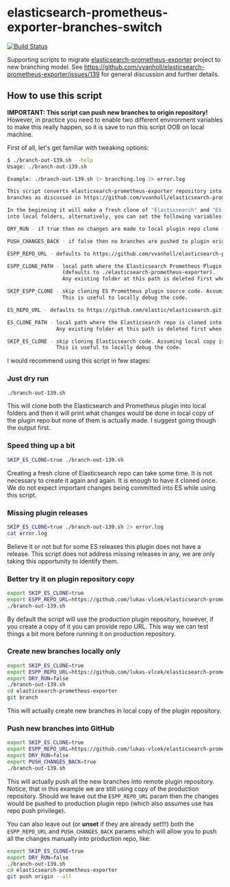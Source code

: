 # elasticsearch-prometheus-exporter-branches-switch

[![Build Status](https://travis-ci.org/lukas-vlcek/elasticsearch-prometheus-exporter-branches-switch.svg?branch=master)](https://travis-ci.org/lukas-vlcek/elasticsearch-prometheus-exporter-branches-switch)

Supporting scripts to migrate [elasticsearch-prometheus-exporter](https://github.com/vvanholl/elasticsearch-prometheus-exporter)
project to new branching model. See https://github.com/vvanholl/elasticsearch-prometheus-exporter/issues/139 for general discussion and further details.

## How to use this script

**IMPORTANT: This script can push new branches to origin repository!** However, in practice you need to enable two different
environment variables to make this really happen, so it is save to run this script OOB on local machine.


First of all, let's get familiar with tweaking options:
```bash
$ ./branch-out-139.sh --help
Usage: ./branch-out-139.sh

Example: ./branch-out-139.sh 1> branching.log 2> error.log

This script converts elasticsearch-prometheus-exporter repository into
branches as discussed in https://github.com/vvanholl/elasticsearch-prometheus-exporter/issues/139

In the beginning it will make a fresh clone of "Elasticsearch" and "ES Prometheus plugin" repositories
into local folders, alternatively, you can set the following variables:

DRY_RUN - if true then no changes are made to local plugin repo clone (defaults to true).

PUSH_CHANGES_BACK - if false then no branches are pushed to plugin origin repo (defaults to false).

ESPP_REPO_URL - defaults to https://github.com/vvanholl/elasticsearch-prometheus-exporter.git

ESPP_CLONE_PATH - local path where the Elasticsearch Prometheus Plugin repo is cloned into
                  (defaults to ./elasticsearch-prometheus-exporter).
                  Any existing folder at this path is deleted first when this script starts.

SKIP_ESPP_CLONE - skip cloning ES Prometheus plugin source code. Assuming local copy is used (defaults to false).
                  This is useful to locally debug the code.

ES_REPO_URL - defaults to https://github.com/elastic/elasticsearch.git

ES_CLONE_PATH - local path where the Elasticsearch repo is cloned into (defaults to ./elasticsearch).
                Any existing folder at this path is deleted first when this script starts.

SKIP_ES_CLONE - skip cloning Elasticsearch code. Assuming local copy is used (defaults to false).
                This is useful to locally debug the code.
```

I would recommend using this script in few stages:

### Just dry run

```bash
./branch-out-139.sh
```

This will clone both the Elasticsearch and Prometheus plugin into local folders and then it will print what changes would
be done in local copy of the plugin repo but none of them is actually made. I suggest going though the output first.

### Speed thing up a bit

```bash
SKIP_ES_CLONE=true ./branch-out-139.sh
```

Creating a fresh clone of Elasticsearch repo can take some time. It is not necessary to create it again and again.
It is enough to have it cloned once. We do not expect important changes being committed into ES while using this script.

### Missing plugin releases

```bash
SKIP_ES_CLONE=true ./branch-out-139.sh 2> error.log
cat error.log
```

Believe it or not but for some ES releases this plugin does not have a release. This script does not address missing
releases in any, we are only taking this opportunity to identify them.

### Better try it on plugin repository copy

```bash
export SKIP_ES_CLONE=true
export ESPP_REPO_URL=https://github.com/lukas-vlcek/elasticsearch-prometheus-exporter-branching-test.git
./branch-out-139.sh
```

By default the script will use the production plugin repository, however, if you create a copy of it you can
provide repo URL. This way we can test things a bit more before running it on production repository.

### Create new branches locally only

```bash
export SKIP_ES_CLONE=true
export ESPP_REPO_URL=https://github.com/lukas-vlcek/elasticsearch-prometheus-exporter-branching-test.git
export DRY_RUN=false
./branch-out-139.sh
cd elasticsearch-prometheus-exporter
git branch
```

This will actually create new branches in local copy of the plugin repository.

### Push new branches into GitHub

```bash
export SKIP_ES_CLONE=true
export ESPP_REPO_URL=https://github.com/lukas-vlcek/elasticsearch-prometheus-exporter-branching-test.git
export DRY_RUN=false
export PUSH_CHANGES_BACK=true
./branch-out-139.sh
```

This will actually push all the new branches into remote plugin repository. Notice, that in this example
we are still using copy of the production repository. Should we leave out the `ESPP_REPO_URL` param then
the changes would be pushed to production plugin repo (which also assumes use has repo push privilege).

You can also leave out (or **unset** if they are already set!!!) both the `ESPP_REPO_URL` and `PUSH_CHANGES_BACK` params 
which will allow you to push all the changes manually into production repo, like:

```bash
export SKIP_ES_CLONE=true
export DRY_RUN=false
./branch-out-139.sh
cd elasticsearch-prometheus-exporter
git push origin --all
```
